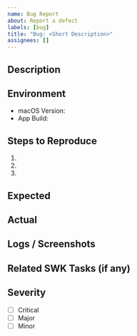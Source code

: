 ```yaml
---
name: Bug Report
about: Report a defect
labels: [bug]
title: "Bug: <Short Description>"
assignees: []
---
```


## Description

## Environment
- macOS Version:
- App Build:

## Steps to Reproduce
1.
2.
3.

## Expected

## Actual

## Logs / Screenshots

## Related SWK Tasks (if any)

## Severity
- [ ] Critical
- [ ] Major
- [ ] Minor
